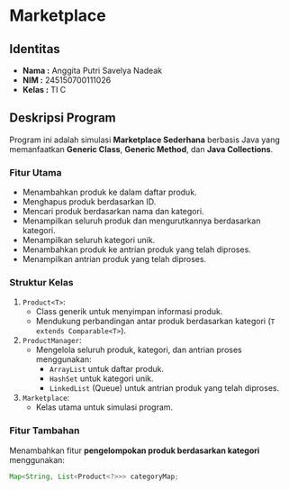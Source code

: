 # Marketplace 

## Identitas
- **Nama  :** Anggita Putri Savelya Nadeak
- **NIM   :** 245150700111026
- **Kelas :** TI C

## Deskripsi Program
Program ini adalah simulasi **Marketplace Sederhana** berbasis Java yang memanfaatkan **Generic Class**, **Generic Method**, dan **Java Collections**.

### Fitur Utama
- Menambahkan produk ke dalam daftar produk.
- Menghapus produk berdasarkan ID.
- Mencari produk berdasarkan nama dan kategori.
- Menampilkan seluruh produk dan mengurutkannya berdasarkan kategori.
- Menampilkan seluruh kategori unik.
- Menambahkan produk ke antrian produk yang telah diproses.
- Menampilkan antrian produk yang telah diproses. 

### Struktur Kelas
1. `Product<T>`:  
   - Class generik untuk menyimpan informasi produk.
   - Mendukung perbandingan antar produk berdasarkan kategori (`T extends Comparable<T>`).
2. `ProductManager`:  
   - Mengelola seluruh produk, kategori, dan antrian proses menggunakan:
     - `ArrayList` untuk daftar produk.
     - `HashSet` untuk kategori unik.
     - `LinkedList` (Queue) untuk antrian produk yang telah diproses.
3. `Marketplace`:  
   - Kelas utama untuk simulasi program.

### Fitur Tambahan
Menambahkan fitur **pengelompokan produk berdasarkan kategori** menggunakan:

```java
Map<String, List<Product<?>>> categoryMap;
